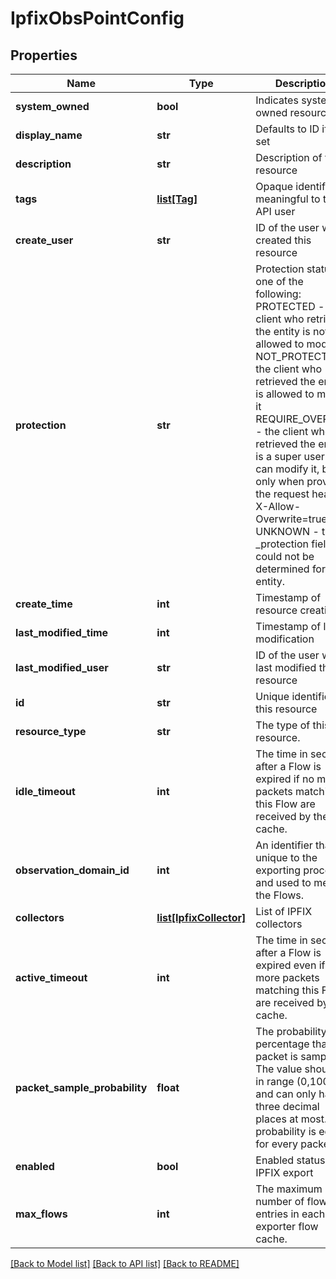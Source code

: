# IpfixObsPointConfig

## Properties
Name | Type | Description | Notes
------------ | ------------- | ------------- | -------------
**system_owned** | **bool** | Indicates system owned resource | [optional] 
**display_name** | **str** | Defaults to ID if not set | [optional] 
**description** | **str** | Description of this resource | [optional] 
**tags** | [**list[Tag]**](Tag.md) | Opaque identifiers meaningful to the API user | [optional] 
**create_user** | **str** | ID of the user who created this resource | [optional] 
**protection** | **str** | Protection status is one of the following: PROTECTED - the client who retrieved the entity is not allowed             to modify it. NOT_PROTECTED - the client who retrieved the entity is allowed                 to modify it REQUIRE_OVERRIDE - the client who retrieved the entity is a super                    user and can modify it, but only when providing                    the request header X-Allow-Overwrite&#x3D;true. UNKNOWN - the _protection field could not be determined for this           entity.  | [optional] 
**create_time** | **int** | Timestamp of resource creation | [optional] 
**last_modified_time** | **int** | Timestamp of last modification | [optional] 
**last_modified_user** | **str** | ID of the user who last modified this resource | [optional] 
**id** | **str** | Unique identifier of this resource | [optional] 
**resource_type** | **str** | The type of this resource. | [optional] 
**idle_timeout** | **int** | The time in seconds after a Flow is expired if no more packets matching this Flow are received by the cache.  | [optional] [default to 300]
**observation_domain_id** | **int** | An identifier that is unique to the exporting process and used to meter the Flows.  | [optional] [default to 0]
**collectors** | [**list[IpfixCollector]**](IpfixCollector.md) | List of IPFIX collectors | [optional] 
**active_timeout** | **int** | The time in seconds after a Flow is expired even if more packets matching this Flow are received by the cache.  | [optional] [default to 300]
**packet_sample_probability** | **float** | The probability in percentage that a packet is sampled. The value should be  in range (0,100] and can only have three decimal places at most. The probability  is equal for every packet.  | [optional] 
**enabled** | **bool** | Enabled status of IPFIX export | 
**max_flows** | **int** | The maximum number of flow entries in each exporter flow cache.  | [optional] [default to 16384]

[[Back to Model list]](../README.md#documentation-for-models) [[Back to API list]](../README.md#documentation-for-api-endpoints) [[Back to README]](../README.md)

